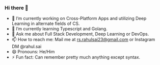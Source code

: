 ### Hi there 👋

- 🔭 I’m currently working on Cross-Platform Apps and utilizing Deep Learning in alternate fields of CS.
- 🌱 I’m currently learning Typescript and Golang.
- 💬 Ask me about Full Stack Development, Deep Learning or DevOps.
- 📫 How to reach me: Mail me at rs.rahulsai23@gmail.com or Instagram DM @rahul.sai
- 😄 Pronouns: He/Him
- ⚡ Fun fact: Can remember pretty much anything except syntax.

